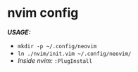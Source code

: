 # nvim config
***USAGE:***

- `mkdir -p ~/.config/neovim`
- `ln ./nvim/init.vim ~/.config/neovim/`
- _Inside nvim:_ `:PlugInstall`
